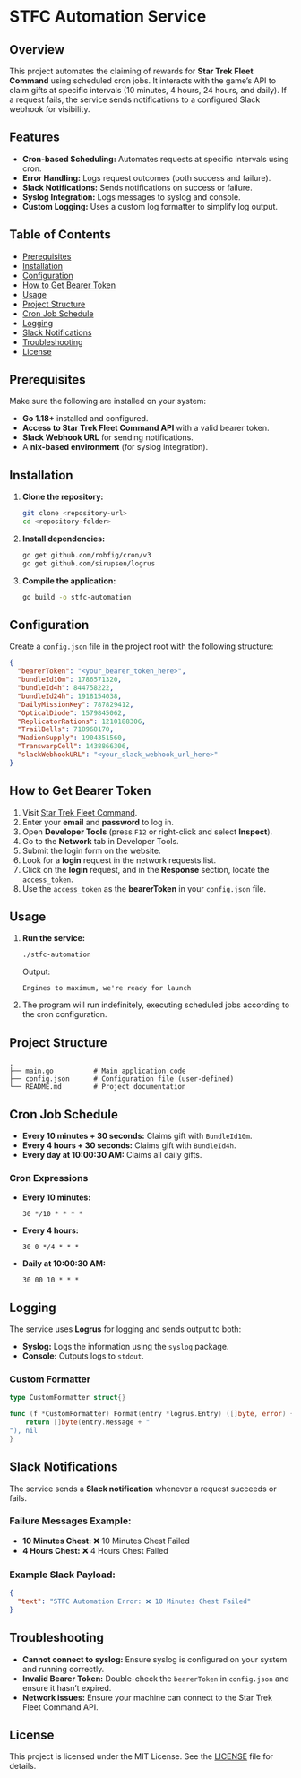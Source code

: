 
# STFC Automation Service

## Overview
This project automates the claiming of rewards for **Star Trek Fleet Command** using scheduled cron jobs. It interacts with the game’s API to claim gifts at specific intervals (10 minutes, 4 hours, 24 hours, and daily). If a request fails, the service sends notifications to a configured Slack webhook for visibility.

## Features
- **Cron-based Scheduling:** Automates requests at specific intervals using cron.
- **Error Handling:** Logs request outcomes (both success and failure).
- **Slack Notifications:** Sends notifications on success or failure.
- **Syslog Integration:** Logs messages to syslog and console.
- **Custom Logging:** Uses a custom log formatter to simplify log output.

## Table of Contents
- [Prerequisites](#prerequisites)
- [Installation](#installation)
- [Configuration](#configuration)
- [How to Get Bearer Token](#how-to-get-bearer-token)
- [Usage](#usage)
- [Project Structure](#project-structure)
- [Cron Job Schedule](#cron-job-schedule)
- [Logging](#logging)
- [Slack Notifications](#slack-notifications)
- [Troubleshooting](#troubleshooting)
- [License](#license)

## Prerequisites
Make sure the following are installed on your system:
- **Go 1.18+** installed and configured.
- **Access to Star Trek Fleet Command API** with a valid bearer token.
- **Slack Webhook URL** for sending notifications.
- A **nix-based environment** (for syslog integration).

## Installation
1. **Clone the repository:**
   ```bash
   git clone <repository-url>
   cd <repository-folder>
   ```
2. **Install dependencies:**
   ```bash
   go get github.com/robfig/cron/v3
   go get github.com/sirupsen/logrus
   ```
3. **Compile the application:**
   ```bash
   go build -o stfc-automation
   ```

## Configuration
Create a `config.json` file in the project root with the following structure:
```json
{
  "bearerToken": "<your_bearer_token_here>",
  "bundleId10m": 1786571320,
  "bundleId4h": 844758222,
  "bundleId24h": 1918154038,
  "DailyMissionKey": 787829412,
  "OpticalDiode": 1579845062,
  "ReplicatorRations": 1210188306,
  "TrailBells": 718968170,
  "NadionSupply": 1904351560,
  "TranswarpCell": 1438866306,
  "slackWebhookURL": "<your_slack_webhook_url_here>"
}
```

## How to Get Bearer Token
1. Visit [Star Trek Fleet Command](https://home.startrekfleetcommand.com/).
2. Enter your **email** and **password** to log in.
3. Open **Developer Tools** (press `F12` or right-click and select **Inspect**).
4. Go to the **Network** tab in Developer Tools.
5. Submit the login form on the website.
6. Look for a **login** request in the network requests list.
7. Click on the **login** request, and in the **Response** section, locate the `access_token`.
8. Use the `access_token` as the **bearerToken** in your `config.json` file.

## Usage
1. **Run the service:**
   ```bash
   ./stfc-automation
   ```
   Output:
   ```
   Engines to maximum, we're ready for launch
   ```
2. The program will run indefinitely, executing scheduled jobs according to the cron configuration.

## Project Structure
```
.
├── main.go          # Main application code
├── config.json      # Configuration file (user-defined)
└── README.md        # Project documentation
```

## Cron Job Schedule
- **Every 10 minutes + 30 seconds:** Claims gift with `BundleId10m`.
- **Every 4 hours + 30 seconds:** Claims gift with `BundleId4h`.
- **Every day at 10:00:30 AM:** Claims all daily gifts.

### Cron Expressions
- **Every 10 minutes:**
  ```
  30 */10 * * * *
  ```
- **Every 4 hours:**
  ```
  30 0 */4 * * *
  ```
- **Daily at 10:00:30 AM:**
  ```
  30 00 10 * * *
  ```

## Logging
The service uses **Logrus** for logging and sends output to both:
- **Syslog:** Logs the information using the `syslog` package.
- **Console:** Outputs logs to `stdout`.

### Custom Formatter
```go
type CustomFormatter struct{}

func (f *CustomFormatter) Format(entry *logrus.Entry) ([]byte, error) {
    return []byte(entry.Message + "
"), nil
}
```

## Slack Notifications
The service sends a **Slack notification** whenever a request succeeds or fails.

### Failure Messages Example:
- **10 Minutes Chest:** ❌ 10 Minutes Chest Failed
- **4 Hours Chest:** ❌ 4 Hours Chest Failed

### Example Slack Payload:
```json
{
  "text": "STFC Automation Error: ❌ 10 Minutes Chest Failed"
}
```

## Troubleshooting
- **Cannot connect to syslog:** Ensure syslog is configured on your system and running correctly.
- **Invalid Bearer Token:** Double-check the `bearerToken` in `config.json` and ensure it hasn’t expired.
- **Network issues:** Ensure your machine can connect to the Star Trek Fleet Command API.

## License
This project is licensed under the MIT License. See the [LICENSE](LICENSE) file for details.

